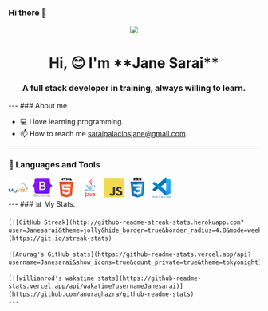 ### Hi there 👋
<div id= "inicio" align="center">
    <img src="https://media.giphy.com/media/1GEATImIxEXVR79Dhk/giphy.gif" width="200"/>
    <h1 align="center">Hi, 😊 I'm **Jane Sarai**</h1>
    <h3 align="center">A full stack developer in training, always willing to learn.</h3>
</div>
---
### About me

- 💻 I love learning programming.
- 📫 How to reach me saraipalaciosjane@gmail.com.
---

<div align="left">
    <h3> 🔧 Languages and Tools</h3>
    <div>
    <img src="https://github.com/devicons/devicon/blob/master/icons/mysql/mysql-original-wordmark.svg" title="mysql" alt="mysql" width="40" height="40"/>&nbsp;
    <img src="https://github.com/devicons/devicon/blob/master/icons/bootstrap/bootstrap-original-wordmark.svg" title="boostrap" alt="boostrap" width="40" height="40"/>&nbsp;
    <img src="https://github.com/devicons/devicon/blob/master/icons/html5/html5-original-wordmark.svg" title="html" alt="html" width="40" height="40"/>&nbsp;
    <img src="https://github.com/devicons/devicon/blob/master/icons/java/java-original-wordmark.svg" title="java" alt="java" width="40" height="40"/>&nbsp;
    <img src="https://github.com/devicons/devicon/blob/master/icons/javascript/javascript-original.svg" title="javascript" alt="javascript" width="40" height="40"/>&nbsp;
    <img src="https://github.com/devicons/devicon/blob/master/icons/css3/css3-original-wordmark.svg" title="css" alt="css" width="40" height="40"/>&nbsp;
    <img src="https://github.com/devicons/devicon/blob/master/icons/vscode/vscode-original-wordmark.svg" title="vscode" alt="vscode" width="40" height="40"/>&nbsp;
    </div>
</div>
    ---
### 📊 My Stats.

    [![GitHub Streak](http://github-readme-streak-stats.herokuapp.com?user=Janesarai&theme=jolly&hide_border=true&border_radius=4.8&mode=weekly)](https://git.io/streak-stats)

    ![Anurag's GitHub stats](https://github-readme-stats.vercel.app/api?username=Janesarai&show_icons=true&count_private=true&theme=tokyonight)

    [![willianrod's wakatime stats](https://github-readme-stats.vercel.app/api/wakatime?usernameJanesarai)](https://github.com/anuraghazra/github-readme-stats)
    ---
<!--
**Janesarai/Janesarai** is a ✨ _special_ ✨ repository because its `README.md` (this file) appears on your GitHub profile.

Here are some ideas to get you started:

- 🔭 I’m currently working on ...
- 🌱 I’m currently learning ...
- 👯 I’m looking to collaborate on ...
- 🤔 I’m looking for help with ...
- 💬 Ask me about ...
- 📫 How to reach me: ...
- 😄 Pronouns: ...
- ⚡ Fun fact: ...
-->
